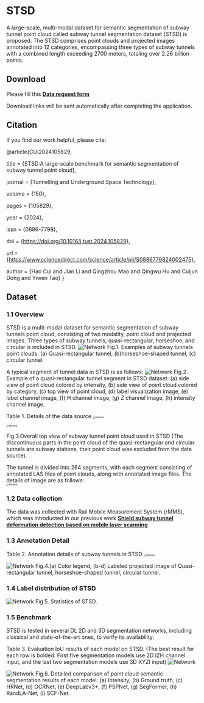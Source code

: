 # STSD
A large-scale, multi-modal dataset for semantic segmentation of subway tunnel point cloud called subway tunnel segmentation dataset (STSD) is proposed. The STSD comprises point clouds and projected images annotated into 12 categories, encompassing three types of subway tunnels with a combined length exceeding 2700 meters, totaling over 2.26 billion points.

## Download

Please fill this [**Data request form**](https://docs.google.com/forms/d/1TJChwoanKUs9qZhckt_v5rv9QElYH0Dfx-_aD5ofsEQ/edit)

Download links will be sent automatically after completing the application.

## Citation

If you find our work helpful, please cite:

@article{CUI2024105829,

title = {STSD:A large-scale benchmark for semantic segmentation of subway tunnel point cloud},

journal = {Tunnelling and Underground Space Technology},

volume = {150},

pages = {105829},

year = {2024},

issn = {0886-7798},

doi = {https://doi.org/10.1016/j.tust.2024.105829},

url = {https://www.sciencedirect.com/science/article/pii/S0886779824002475},

author = {Hao Cui and Jian Li and Qingzhou Mao and Qingwu Hu and Cuijun Dong and Yiwen Tao}
}

## Dataset
### 1.1 Overview
STSD is a multi-modal dataset for semantic segmentation of subway tunnels point cloud, consisting of two modality, point cloud and projected images. Three types of subway tunnels, quasi-rectangular, horseshoe, and circular is included in STSD.
<img src="img\fig2.png" alt="Network" style="zoom:100%;" />
Fig.1. Examples of subway tunnels point clouds. (a) Quasi-rectangular tunnel, (b)horseshoe-shaped tunnel, (c) circular tunnel.

A typical segment of tunnel data in STSD is as follows:
<img src="img\fig5.png" alt="Network" style="zoom:100%;" />
Fig.2. Example of a quasi-rectangular tunnel segment in STSD dataset: (a) side view of point cloud colored by intensity, (b) side view of point cloud colored by category, (c) top view of point cloud, (d) label visualization image, (e) label channel image, (f) H channel image, (g) Z channel image, (h) intensity channel image. 

Table 1. Details of the data source
<img src="img\fig3.png" alt="Network" style="zoom:40%;" />

<img src="img\fig9.png" alt="Network" style="zoom:40%;" />    

Fig.3.Overall top view of subway tunnel point cloud used in STSD (The discontinuous parts in the point cloud of the quasi-rectangular and circular tunnels are subway stations, their point cloud was excluded from the data source).      


The tunnel is divided into 264 segments, with each segment consisting of annotated LAS files of point clouds, along with annotated image files. The details of image are as follows:  
<img src="img\fig4.png" alt="Network" style="zoom:40%;" />

### 1.2 Data collection
The data was collected with Rail Mobile Measurement System (rMMS), which was introducted in our previous work [**Shield subway tunnel deformation detection based on mobile laser scanning**](https://www.sciencedirect.com/science/article/pii/S0926580518309737) 

### 1.3 Annotation Detail
Table 2. Annotation details of subway tunnels in STSD
<img src="img\fig1.png" alt="Network" style="zoom:40%;" />

<img src="img\fig10.png" alt="Network" style="zoom:100%;" />
Fig.4.(a) Color legend, (b-d) Labeled projected image of Quasi-rectangular tunnel, horseshoe-shaped tunnel, circular tunnel.


### 1.4 Label distribution of STSD
<img src="img\fig6.png" alt="Network" style="zoom:100%;" />
Fig.5. Statistics of STSD.

### 1.5 Benchmark
STSD is tested in several DL 2D and 3D segmentation networks, including classical and state-of-the-art ones, to verify its availability.

Table 3. Evaluation IoU results of each model on STSD. (The best result for each row is bolded. First five segmentation models use 2D IZH channel input, and the last two segmentation models use 3D XYZI input)
<img src="img\fig7x.png" alt="Network" style="zoom:100%;" />

<img src="img\fig8.png" alt="Network" style="zoom:100%;" />
Fig.6. Detailed comparison of point cloud semantic segmentation results of each model: (a) Intensity, (b) Ground truth, (c) HRNet, (d) OCRNet, (e) DeepLabv3+, (f) PSPNet, (g) SegFormer, (h) RandLA-Net, (i) SCF-Net.


